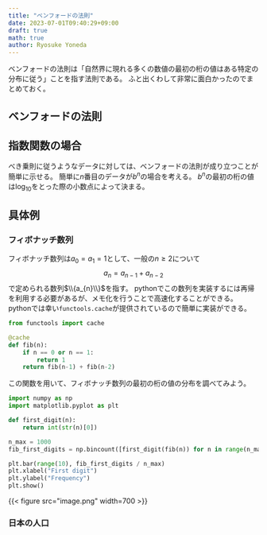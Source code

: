 ```yaml
---
title: "ベンフォードの法則"
date: 2023-07-01T09:40:29+09:00
draft: true
math: true
author: Ryosuke Yoneda
---
```


ベンフォードの法則は「自然界に現れる多くの数値の最初の桁の値はある特定の分布に従う」ことを指す法則である。
ふと出くわして非常に面白かったのでまとめておく。

## ベンフォードの法則

## 指数関数の場合
べき乗則に従うようなデータに対しては、ベンフォードの法則が成り立つことが簡単に示せる。
簡単に$n$番目のデータが$b^n$の場合を考える。
$b^n$の最初の桁の値は$\log_{10}$をとった際の小数点によって決まる。


## 具体例

### フィボナッチ数列

フィボナッチ数列は$a_{0}=a_{1}=1$として、一般の$n\geq2$について
$$
a_{n}=a_{n-1} + a_{n-2}
$$
で定められる数列$\\{a_{n}\\}$を指す。
pythonでこの数列を実装するには再帰を利用する必要があるが、メモ化を行うことで高速化することができる。pythonでは幸い`functools.cache`が提供されているので簡単に実装ができる。
```python
from functools import cache

@cache
def fib(n):
    if n == 0 or n == 1:
        return 1
    return fib(n-1) + fib(n-2)
```
この関数を用いて、フィボナッチ数列の最初の桁の値の分布を調べてみよう。
```python
import numpy as np
import matplotlib.pyplot as plt

def first_digit(n):
    return int(str(n)[0])

n_max = 1000
fib_first_digits = np.bincount([first_digit(fib(n)) for n in range(n_max)])

plt.bar(range(10), fib_first_digits / n_max)
plt.xlabel("First digit")
plt.ylabel("Frequency")
plt.show()
```
{{< figure src="image.png" width=700 >}}

### 日本の人口